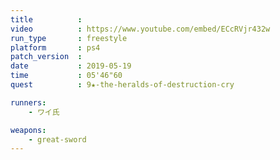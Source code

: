```yaml
---
title          :
video          : https://www.youtube.com/embed/ECcRVjr432w
run_type       : freestyle
platform       : ps4
patch_version  : 
date           : 2019-05-19
time           : 05'46"60
quest          : 9★-the-heralds-of-destruction-cry

runners:
    - ワイ氏

weapons:
    - great-sword
---
```


